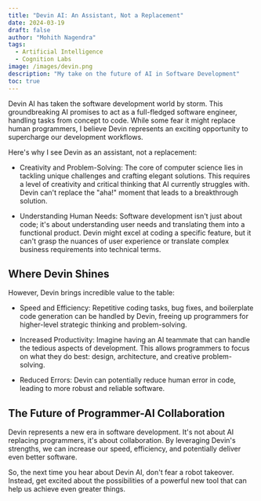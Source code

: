 ```yaml
---
title: "Devin AI: An Assistant, Not a Replacement"
date: 2024-03-19
draft: false
author: "Mohith Nagendra"
tags:
  - Artificial Intelligence
  - Cognition Labs
image: /images/devin.png
description: "My take on the future of AI in Software Development"
toc: true
---
```


Devin AI has taken the software development world by storm. This groundbreaking AI promises to act as a full-fledged software engineer, handling tasks from concept to code. While some fear it might replace human programmers, I believe Devin represents an exciting opportunity to supercharge our development workflows.

Here's why I see Devin as an assistant, not a replacement:

- Creativity and Problem-Solving: The core of computer science lies in tackling unique challenges and crafting elegant solutions.  This requires a level of creativity and critical thinking that AI currently struggles with. Devin can't replace the "aha!" moment that leads to a breakthrough solution.

- Understanding Human Needs: Software development isn't just about code; it's about understanding user needs and translating them into a functional product. Devin might excel at coding a specific feature, but it can't grasp the nuances of user experience or translate complex business requirements into technical terms.

## Where Devin Shines

However, Devin brings incredible value to the table:

- Speed and Efficiency: Repetitive coding tasks, bug fixes, and boilerplate code generation can be handled by Devin, freeing up programmers for higher-level strategic thinking and problem-solving.

- Increased Productivity: Imagine having an AI teammate that can handle the tedious aspects of development. This allows programmers to focus on what they do best: design, architecture, and creative problem-solving.

- Reduced Errors:  Devin can potentially reduce human error in code, leading to more robust and reliable software.

## The Future of Programmer-AI Collaboration

Devin represents a new era in software development. It's not about AI replacing programmers, it's about collaboration. By leveraging Devin's strengths, we can increase our speed, efficiency, and potentially deliver even better software.

So, the next time you hear about Devin AI, don't fear a robot takeover. Instead, get excited about the possibilities of a powerful new tool that can help us achieve even greater things.